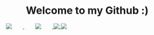 <h1 align="center">
  Welcome to my Github :)
</h1>


<!-- Overall Stats -->

<!-- dark system display -->
<a href="https://github.com/anuraghazra/github-readme-stats#gh-dark-mode-only">
  <img align="top" hspace="30" src="https://github-readme-stats.vercel.app/api?username=camjhirsh&custom_title=Overall%20Stats&show_icons=true&theme=dark#gh-dark-mode-only"/>
</a>
<!-- light system display -->
<a href="https://github.com/anuraghazra/github-readme-stats#gh-light-mode-only">
  <img align="top" hspace="30" src="https://github-readme-stats.vercel.app/api?username=camjhirsh&show_icons=true&theme=default#gh-light-mode-only"/>
</a>

<!-- Languages -->

<!-- dark system display -->
<a href="https://github.com/anuraghazra/github-readme-stats#gh-dark-mode-only">
  <img align="top" src="https://github-readme-stats.vercel.app/api/top-langs/?username=camjhirsh&count=10&layout=compact&theme=dark#gh-dark-mode-only"/>
</a>
<!-- light system display -->
<a href="https://github.com/anuraghazra/github-readme-stats#gh-light-mode-only">
  <img align="top" src="https://github-readme-stats.vercel.app/api/top-langs/?username=camjhirsh&count=10&layout=compact&theme=default#gh-light-mode-only"/>
</a>

